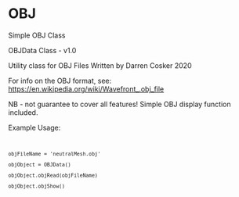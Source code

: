 # OBJ
<p>
Simple OBJ Class

OBJData Class - v1.0

Utility class for OBJ Files
Written by Darren Cosker 2020

For info on the OBJ format, see:
    https://en.wikipedia.org/wiki/Wavefront_.obj_file

NB - not guarantee to cover all features! 
Simple OBJ display function included.

Example Usage:</p>
<code>    
    
    objFileName = 'neutralMesh.obj'
    
    objObject = OBJData()
    
    objObject.objRead(objFileName)
    
    objObject.objShow()        
</code>
